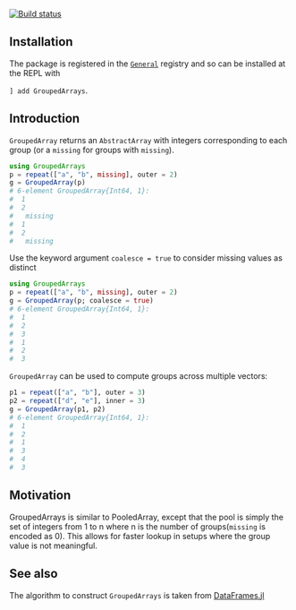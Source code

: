 [![Build status](https://github.com/matthieugomez/GroupedArrays.jl/workflows/CI/badge.svg)](https://github.com/matthieugomez/GroupedArrays.jl/actions)

## Installation
The package is registered in the [`General`](https://github.com/JuliaRegistries/General) registry and so can be installed at the REPL with 

`] add GroupedArrays`.

## Introduction
`GroupedArray` returns an `AbstractArray` with integers corresponding to each group (or a `missing` for groups with `missing`).

```julia
using GroupedArrays
p = repeat(["a", "b", missing], outer = 2)
g = GroupedArray(p)
# 6-element GroupedArray{Int64, 1}:
#  1
#  2
#   missing
#  1
#  2
#   missing
```

Use the keyword argument `coalesce = true` to consider missing values as distinct
```julia
using GroupedArrays
p = repeat(["a", "b", missing], outer = 2)
g = GroupedArray(p; coalesce = true)
# 6-element GroupedArray{Int64, 1}:
#  1
#  2
#  3
#  1
#  2
#  3
```

`GroupedArray` can be used to compute groups across multiple vectors:
```julia
p1 = repeat(["a", "b"], outer = 3)
p2 = repeat(["d", "e"], inner = 3)
g = GroupedArray(p1, p2)
# 6-element GroupedArray{Int64, 1}:
#  1
#  2
#  1
#  3
#  4
#  3
```
## Motivation
GroupedArrays is similar to PooledArray, except that the pool is simply the set of integers from 1 to n where n is the number of groups(`missing` is encoded as 0). This allows for faster lookup in setups where the group value is not meaningful.

## See also
The algorithm to construct `GroupedArrays` is taken from [DataFrames.jl](https://github.com/JuliaData/DataFrames.jl)



